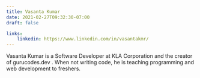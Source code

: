 ```yaml
---
title: Vasanta Kumar
date: 2021-02-27T09:32:30-07:00
draft: false

links: 
    linkedin: https://www.linkedin.com/in/vasantakmr/
---
```


Vasanta Kumar is a Software Developer at KLA Corporation and the creator of gurucodes.dev . When not writing code, he is teaching programming and web development to freshers. 

<!-- 
youtube: https://www.youtube.com/@vasantakmr

medium: https://medium.com/@vasantakmr
twitter: https://twitter.com/vasantakmr
github: https://github.com/vasantakmr
portfolio: https://gurucodes.io -->
